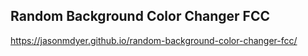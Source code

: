 ## Random Background Color Changer FCC
https://jasonmdyer.github.io/random-background-color-changer-fcc/
